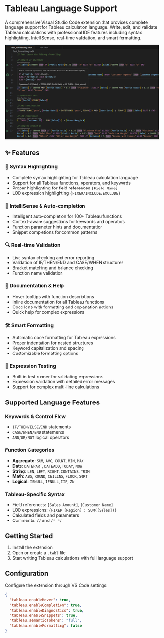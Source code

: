 # Tableau Language Support

A comprehensive Visual Studio Code extension that provides complete language support for Tableau calculation language. Write, edit, and validate Tableau calculations with professional IDE features including syntax highlighting, IntelliSense, real-time validation, and smart formatting.

![Tableau Language Support](./images/example.png)

## ✨ Features

### 🎨 **Syntax Highlighting**
- Complete syntax highlighting for Tableau calculation language
- Support for all Tableau functions, operators, and keywords
- Proper highlighting for field references `[Field Name]`
- LOD expression highlighting `{FIXED/INCLUDE/EXCLUDE}`

### 🧠 **IntelliSense & Auto-completion**
- Intelligent auto-completion for 100+ Tableau functions
- Context-aware suggestions for keywords and operators
- Function parameter hints and documentation
- Snippet completions for common patterns

### 🔍 **Real-time Validation**
- Live syntax checking and error reporting
- Validation of IF/THEN/END and CASE/WHEN structures
- Bracket matching and balance checking
- Function name validation

### 📖 **Documentation & Help**
- Hover tooltips with function descriptions
- Inline documentation for all Tableau functions
- Code lens with formatting and explanation actions
- Quick help for complex expressions

### 🛠️ **Smart Formatting**
- Automatic code formatting for Tableau expressions
- Proper indentation for nested structures
- Keyword capitalization and spacing
- Customizable formatting options

### 🧪 **Expression Testing**
- Built-in test runner for validating expressions
- Expression validation with detailed error messages
- Support for complex multi-line calculations

## Supported Language Features

### Keywords & Control Flow
- `IF/THEN/ELSE/END` statements
- `CASE/WHEN/END` statements  
- `AND/OR/NOT` logical operators

### Function Categories
- **Aggregate**: `SUM`, `AVG`, `COUNT`, `MIN`, `MAX`
- **Date**: `DATEPART`, `DATEADD`, `TODAY`, `NOW`
- **String**: `LEN`, `LEFT`, `RIGHT`, `CONTAINS`, `TRIM`
- **Math**: `ABS`, `ROUND`, `CEILING`, `FLOOR`, `SQRT`
- **Logical**: `ISNULL`, `IFNULL`, `IIF`, `ZN`

### Tableau-Specific Syntax
- Field references: `[Sales Amount]`, `[Customer Name]`
- LOD expressions: `{FIXED [Region] : SUM([Sales])}`
- Calculated fields and parameters
- Comments: `//` and `/* */`

## Getting Started

1. Install the extension
2. Open or create a `.twbl` file  
3. Start writing Tableau calculations with full language support

## Configuration

Configure the extension through VS Code settings:

```json
{
  "tableau.enableHover": true,
  "tableau.enableCompletion": true, 
  "tableau.enableDiagnostics": true,
  "tableau.enableSnippets": true,
  "tableau.semanticTokens": "full",
  "tableau.enableFormatting": false
}
```
